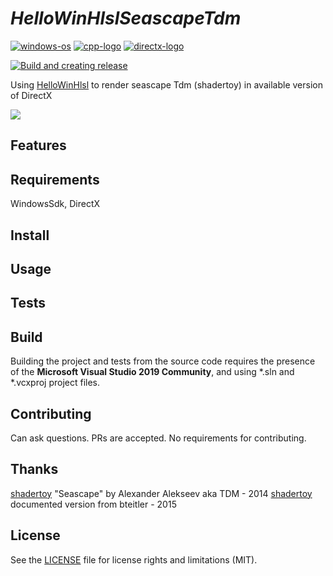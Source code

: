 # _HelloWinHlslSeascapeTdm_
[![windows-os](https://img.shields.io/badge/platform-windows-blue?logo=Windows)](
https://en.wikipedia.org/wiki/Microsoft_Windows
) [![cpp-logo](https://img.shields.io/badge/C%2B%2B-v17-blue?logo=cplusplus)](
https://en.wikipedia.org/wiki/C++
) [![directx-logo](https://img.shields.io/badge/DirectX-9,10,11,12-blue.svg?logo=data:image/svg%2bxml;base64,PHN2ZyB4bWxucz0iaHR0cDovL3d3dy53My5vcmcvMjAwMC9zdmciIHZlcnNpb249IjEiIHdpZHRoPSI2MDAiIGhlaWdodD0iNjAwIj48cGF0aCBkPSJNMTI5IDExMWMtNTUgNC05MyA2Ni05MyA3OEwwIDM5OGMtMiA3MCAzNiA5MiA2OSA5MWgxYzc5IDAgODctNTcgMTMwLTEyOGgyMDFjNDMgNzEgNTAgMTI4IDEyOSAxMjhoMWMzMyAxIDcxLTIxIDY5LTkxbC0zNi0yMDljMC0xMi00MC03OC05OC03OGgtMTBjLTYzIDAtOTIgMzUtOTIgNDJIMjM2YzAtNy0yOS00Mi05Mi00MmgtMTV6IiBmaWxsPSIjZmZmIi8+PC9zdmc+)](
https://en.wikipedia.org/wiki/DirectX
)

[![Build and creating release](https://github.com/Alex0vSky/HelloWinHlslSeascapeTdm/actions/workflows/build-release.yml/badge.svg)](https://github.com/Alex0vSky/HelloWinHlslSeascapeTdm/actions/workflows/build-release.yml)

Using [HelloWinHlsl](https://github.com/Alex0vSky/HelloWinHlsl) to render seascape Tdm (shadertoy) in available version of DirectX

![](https://github.com/Alex0vSky/alex0vsky.github.io/blob/main/assets/images/HelloWinHlslSeascapeTdm.gif)

## Features

## Requirements
WindowsSdk, DirectX

## Install

## Usage

## Tests

## Build
Building the project and tests from the source code requires the presence of the __Microsoft Visual Studio 2019 Community__, and using *.sln and *.vcxproj project files.

## Contributing
Can ask questions. PRs are accepted. No requirements for contributing.

## Thanks
[shadertoy](https://www.shadertoy.com/view/Ms2SD1) "Seascape" by Alexander Alekseev aka TDM - 2014
[shadertoy](https://www.shadertoy.com/view/llsXD2) documented version from bteitler - 2015

## License
See the [LICENSE](https://github.com/Alex0vSky/HelloWinHlslSeascapeTdm/blob/main/LICENSE) file for license rights and limitations (MIT).

